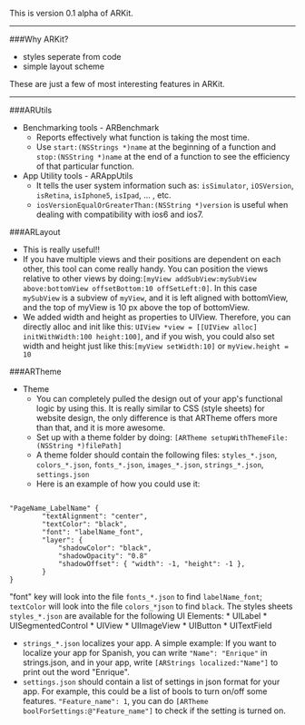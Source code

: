 This is version 0.1 alpha of ARKit. 

---

###Why ARKit?

* styles seperate from code
* simple layout scheme

These are just a few of most interesting features in ARKit.

---

###ARUtils

* Benchmarking tools - ARBenchmark
  * Reports effectively what function is taking the most time.
  * Use `start:(NSStrings *)name` at the beginning of a function and `stop:(NSString *)name` at the end of a function to see the efficiency of that particular function.
* App Utility tools - ARAppUtils
  * It tells the user system information such as: `isSimulator`, `iOSVersion`, `isRetina`, `isIphone5`, `isIpad`, ... , etc.
  * `iosVersionEqualOrGreaterThan:(NSString *)version` is useful when dealing with compatibility with ios6 and ios7. 

###ARLayout
  * This is really useful!!
  * If you have multiple views and their positions are dependent on each other, this tool can come really handy. You can position the views relative to other views by doing:`[myView addSubView:mySubView above:bottomView offsetBottom:10 offSetLeft:0]`. In this case `mySubView` is a subview of `myView`, and it is left aligned with bottomView, and the top of myView is 10 px above the top of bottomView.
  * We added width and height as properties to UIView. Therefore, you can directly alloc and init like this: `UIView *view = [[UIView alloc] initWithWidth:100 height:100]`, and if you wish, you could also set width and height just like this:`[myView setWidth:10]` or `myView.height = 10`

###ARTheme
* Theme
  * You can completely pulled the design out of your app's functional logic by using this. It is really similar to CSS (style sheets) for website design, the only difference is that ARTheme offers more than that, and it is more awesome.
  * Set up with a theme folder by doing: `[ARTheme setupWithThemeFile:(NSString *)filePath]`
  * A theme folder should contain the following files: `styles_*.json`, `colors_*.json`, `fonts_*.json`, `images_*.json`, `strings_*.json`, `settings.json`
  * Here is an example of how you could use it:
<pre><code>
"PageName_LabelName" {
		"textAlignment": "center",
		"textColor": "black",
		"font": "labelName_font",
		"layer": {
			"shadowColor": "black",
			"shadowOpacity": "0.8"
			"shadowOffset": { "width": -1, "height": -1 },
		}
}
</code></pre>
"font" key will look into the file `fonts_*.json` to find `labelName_font`; `textColor` will look into the file `colors_*json` to find `black`.
The styles sheets `styles_*.json` are available for the following UI Elements:
	 * UILabel
	 * UISegmentedControl
	 * UIView
	 * UIImageView
	 * UIButton
	 * UITextField
  * `strings_*.json` localizes your app. A simple example: If you want to localize your app for Spanish, you can write `"Name": "Enrique"` in strings.json, and in your app, write `[ARStrings localized:"Name"]` to print out the word "Enrique".
  * `settings.json` should contain a list of settings in json format for your app. For example, this could be a list of bools to turn on/off some features. `"Feature_name": 1`, you can do `[ARTheme boolForSettings:@"Feature_name"]` to check if the setting is turned on.


